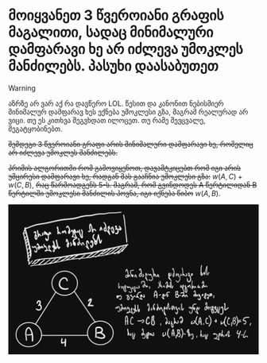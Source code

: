 # მოიყვანეთ 3 წვეროიანი გრაფის მაგალითი, სადაც მინიმალური დამფარავი ხე არ იძლევა უმოკლეს მანძილებს. პასუხი დაასაბუთეთ

>[!WARNING]
>აზრზე არ ვარ აქ რა დავწერო LOL.
>წესით და კანონით ნებისმიერ მინიმალურ დამფარავ ხეს ექნება უმოკლესი გზა, მაგრამ რეალურად არ ვიცი. თუ ეს კითხვა შეგვხდათ ილოცეთ. თუ რამე შევცვალე, შეგატყობინებთ.


~~შემდეგი 3 წვეროიანი გრაფი არის მინიმალური დამფარავი ხე, რომელიც არ იძლევა უმოკლეს მანძილებს.~~

~~პრიმის ალგორითმი რომ გამოვიყენოთ, დავამტკიცებთ რომ იგი არის უმცირესი დამფარავი ხე, რადგან მას გააჩნია უმოკლესი გზა:~~ $w(A,C) + w(C,B)$, ~~რაც წარმოადგენს 5-ს.
მაგრამ, რომ გვინდოდეს A წერტილიდან B წერტილში უმოკლესი მანძილის პოვნა, იგი იქნება წიბო~~ $w(A,B)$.

![MST](MST-without-short-paths.png)
